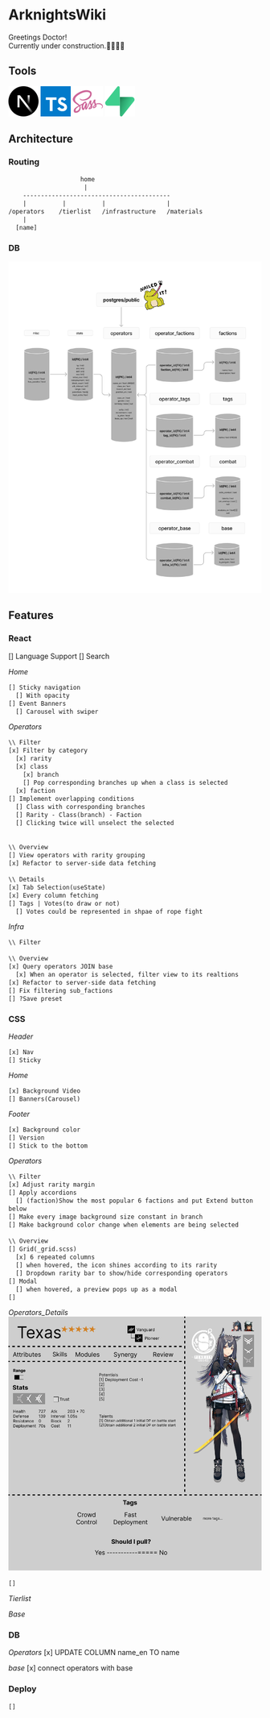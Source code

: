 # ArknightsWiki

Greetings Doctor!\
Currently under construction.👷‍♂️🔨🚧

## Tools

![Next.js](./public/docs/next-js.svg)
![Typescript](./public/docs/typescript.svg)
![Sass](./public/docs/sass.svg)
![Supabase](./public/docs/supabase.svg)

## Architecture

### Routing

```
                    home
                     |
    -----------------------------------------
    |          |          |                 |
/operators    /tierlist   /infrastructure   /materials
    |
  [name]
```

### DB

![db_flow](./public/docs/db_flow.png)

## Features

### React

[] Language Support
[] Search

_Home_

```
[] Sticky navigation
  [] With opacity
[] Event Banners
  [] Carousel with swiper
```

_Operators_

```
\\ Filter
[x] Filter by category
  [x] rarity
  [x] class
    [x] branch
    [] Pop corresponding branches up when a class is selected
  [x] faction
[] Implement overlapping conditions
  [] Class with corresponding branches
  [] Rarity - Class(branch) - Faction
  [] Clicking twice will unselect the selected


\\ Overview
[] View operators with rarity grouping
[x] Refactor to server-side data fetching

\\ Details
[x] Tab Selection(useState)
[x] Every column fetching
[] Tags | Votes(to draw or not)
  [] Votes could be represented in shpae of rope fight
```

_Infra_

```
\\ Filter

\\ Overview
[x] Query operators JOIN base
  [x] When an operator is selected, filter view to its realtions
[x] Refactor to server-side data fetching
[] Fix filtering sub_factions
[] ?Save preset
```

### CSS

_Header_

```
[x] Nav
[] Sticky
```

_Home_

```
[x] Background Video
[] Banners(Carousel)
```

_Footer_

```
[x] Background color
[] Version
[] Stick to the bottom
```

_Operators_

```
\\ Filter
[x] Adjust rarity margin
[] Apply accordions
  [] (faction)Show the most popular 6 factions and put Extend button below
[] Make every image background size constant in branch
[] Make background color change when elements are being selected

\\ Overview
[] Grid(_grid.scss)
  [x] 6 repeated columns
  [] when hovered, the icon shines according to its rarity
  [] Dropdown rarity bar to show/hide corresponding operators
[] Modal
  [] when hovered, a preview pops up as a modal
[]
```

_Operators_Details_
![details_layout](./public/docs/details_layout.png)

```
[]
```

_Tierlist_

_Base_

### DB

_Operators_
[x] UPDATE COLUMN name_en TO name

_base_
[x] connect operators with base

### Deploy

```
[]
```
